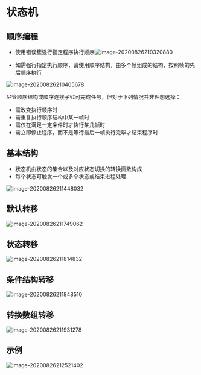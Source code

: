# 状态机

## 顺序编程

- 使用错误簇强行指定程序执行顺序![image-20200826210320880](https://gitee.com/zr001/writeimges/raw/master/images/image-20200826210320880.png)

- 如需强行指定执行顺序，请使用顺序结构，由多个帧组成的结构，按照帧的先后顺序执行

![image-20200826210405678](https://gitee.com/zr001/writeimges/raw/master/images/image-20200826210405678.png)

尽管顺序结构或顺序连接子`VI`可完成任务，但对于下列情况并非理想选择：

- 需改变执行顺序时
- 需重复执行顺序结构中某一帧时
- 需仅在满足一定条件时才执行某几帧时
- 需立即停止程序，而不是等待最后一帧执行完毕才结束程序时

## 基本结构

- 状态机由状态的集合以及对应状态切换的转换函数构成
- 每个状态可触发一个或多个状态或结束进程处理

![image-20200826211448032](https://gitee.com/zr001/writeimges/raw/master/images/image-20200826211448032.png)

## 默认转移

![image-20200826211749062](https://gitee.com/zr001/writeimges/raw/master/images/image-20200826211749062.png)

## 状态转移

![image-20200826211814832](https://gitee.com/zr001/writeimges/raw/master/images/image-20200826211814832.png)

## 条件结构转移

![image-20200826211848510](https://gitee.com/zr001/writeimges/raw/master/images/image-20200826211848510.png)

## 转换数组转移

![image-20200826211931278](https://gitee.com/zr001/writeimges/raw/master/images/image-20200826211931278.png)

## 示例

![image-20200826212521402](https://gitee.com/zr001/writeimges/raw/master/images/image-20200826212521402.png)